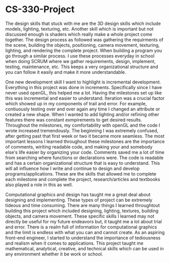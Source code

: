 # CS-330-Project
The design skills that stuck with me are the 3D design skills which include models, lighting, texturing, etc. Another skill which is important but not discussed enough is shaders which really make a whole project come together. The design process as followed was gathering the requirments of the scene, building the objects, positioning, camera movement, texturing, lighting, and rendering the complete project. When building a program you go through a similar process. I use these processes everyday in school when doing SCRUM where we gather requirements, design, implement, testing, maintenance, etc. This keeps a very organizational structure and you can follow it easily and make it more understandable.

One new development skill I want to highlight is incremental development. Everything in this project was done in increments. Specifically since I have never used openGL, this helped me a lot. Having the milestones set up like this was incremental and easier to understand. 
Iteration was a crucial factor which showed up in my components of trail and error. For example, contiuously testing over and over again any time I changed an attribute or created a new shape. When I wanted to add lighting and/or refining other features there was constant exmpirements to get desired results. Throughout the milestones, my comfortability with openGL and the code I wrote increased tremendously. The beginning I was extremely confused, after getting past that first week or two it became more seamless. The most important lessons I learned throughout these milestones are the importance of comments, wiriting readable code, and making your and somebody else's life easier by organizing your code. Comments saved me a lot of time from searching where functions or declarations were. The code is readable and has a certain organizational structure that is easy to understand. This will all influence how I write and continue to design and develop programs/applications. These are the skills that allowed me to complete each milestone and complete the project, research/articles and textbooks also played a role in this as well.

Computational graphics and design has taught me a great deal about designing and implementing. These types of project can be extremely tideous and time consuming. There are many things I learned throughtout building this project which included designing, lighting, textures, building objects, and camera movement. These specific skills I learned may not directly be useful for my future endeavors but, it taught me a lot about trial and error. There is a realm full of information for computational graphics and the limit is endless with what you can and cannot create. As an aspiring front-end engineer, I started to understand the importance of tediousness and realism when it comes to applications. This project taught me mathematical, analytical, creative, and technical skills which can be used in any environment whether it be work or school.
